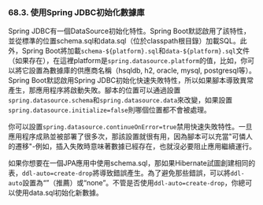 ### 68.3. 使用Spring JDBC初始化數據庫

Spring JDBC有一個DataSource初始化特性。Spring Boot默認啟用了該特性，並從標準的位置schema.sql和data.sql（位於classpath根目錄）加載SQL。此外，Spring Boot將加載`schema-${platform}.sql`和`data-${platform}.sql`文件（如果存在），在這裡platform是`spring.datasource.platform`的值，比如，你可以將它設置為數據庫的供應商名稱（hsqldb, h2, oracle, mysql, postgresql等）。Spring Boot默認啟用Spring JDBC初始化快速失敗特性，所以如果腳本導致異常產生，那應用程序將啟動失敗。腳本的位置可以通過設置`spring.datasource.schema`和`spring.datasource.data`來改變，如果設置`spring.datasource.initialize=false`則哪個位置都不會被處理。

你可以設置`spring.datasource.continueOnError=true`禁用快速失敗特性。一旦應用程序成熟並被部署了很多次，那該設置就很有用，因為腳本可以充當"可憐人的遷移"-例如，插入失敗時意味著數據已經存在，也就沒必要阻止應用繼續運行。

如果你想要在一個JPA應用中使用schema.sql，那如果Hibernate試圖創建相同的表，`ddl-auto=create-drop`將導致錯誤產生。為了避免那些錯誤，可以將`ddl-auto`設置為“”（推薦）或“none”。不管是否使用`ddl-auto=create-drop`，你總可以使用data.sql初始化新數據。
